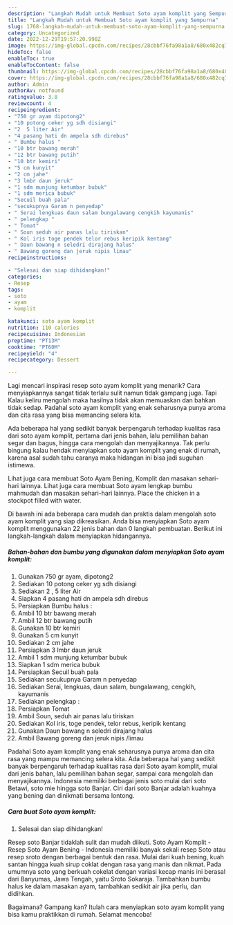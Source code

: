 ```yaml
---
description: "Langkah Mudah untuk Membuat Soto ayam komplit yang Sempurna"
title: "Langkah Mudah untuk Membuat Soto ayam komplit yang Sempurna"
slug: 1768-langkah-mudah-untuk-membuat-soto-ayam-komplit-yang-sempurna
category: Uncategorized
date: 2022-12-29T19:57:20.998Z
image: https://img-global.cpcdn.com/recipes/28cbbf76fa98a1a8/680x482cq70/soto-ayam-komplit-foto-resep-utama.jpg
hideToc: false
enableToc: true
enableTocContent: false
thumbnail: https://img-global.cpcdn.com/recipes/28cbbf76fa98a1a8/680x482cq70/soto-ayam-komplit-foto-resep-utama.jpg
cover: https://img-global.cpcdn.com/recipes/28cbbf76fa98a1a8/680x482cq70/soto-ayam-komplit-foto-resep-utama.jpg
author: Admin
authorAv: notfound
ratingvalue: 3.8
reviewcount: 4
recipeingredient:
- "750 gr ayam dipotong2"
- "10 potong ceker yg sdh disiangi"
- "2  5 liter Air"
- "4 pasang hati dn ampela sdh direbus"
- " Bumbu halus "
- "10 btr bawang merah"
- "12 btr bawang putih"
- "10 btr kemiri"
- "5 cm kunyit"
- "2 cm jahe"
- "3 lmbr daun jeruk"
- "1 sdm munjung ketumbar bubuk"
- "1 sdm merica bubuk"
- "Secuil buah pala"
- "secukupnya Garam n penyedap"
- " Serai lengkuas daun salam bungalawang cengkih kayumanis"
- " pelengkap "
- " Tomat"
- " Soun seduh air panas lalu tiriskan"
- " Kol iris toge pendek telor rebus keripik kentang"
- " Daun bawang n seledri dirajang halus"
- " Bawang goreng dan jeruk nipis limau"
recipeinstructions:

- "Selesai dan siap dihidangkan!"
categories:
- Resep
tags:
- soto
- ayam
- komplit

katakunci: soto ayam komplit 
nutrition: 110 calories
recipecuisine: Indonesian
preptime: "PT13M"
cooktime: "PT60M"
recipeyield: "4"
recipecategory: Dessert

---
```



Lagi mencari inspirasi resep soto ayam komplit yang menarik? Cara menyiapkannya sangat tidak terlalu sulit namun tidak gampang juga. Tapi Kalau keliru mengolah maka hasilnya tidak akan memuaskan dan bahkan tidak sedap. Padahal soto ayam komplit yang enak seharusnya punya aroma dan cita rasa yang bisa memancing selera kita.


Ada beberapa hal yang sedikit banyak berpengaruh terhadap kualitas rasa dari soto ayam komplit, pertama dari jenis bahan, lalu pemilihan bahan segar dan bagus, hingga cara mengolah dan menyajikannya. Tak perlu bingung kalau hendak menyiapkan soto ayam komplit yang enak di rumah, karena asal sudah tahu caranya maka hidangan ini bisa jadi suguhan istimewa.

Lihat juga cara membuat Soto Ayam Bening, Komplit dan masakan sehari-hari lainnya. Lihat juga cara membuat Soto ayam lengkap bumbu mahmudah dan masakan sehari-hari lainnya. Place the chicken in a stockpot filled with water.


Di bawah ini ada beberapa cara mudah dan praktis dalam mengolah soto ayam komplit yang siap dikreasikan. Anda bisa menyiapkan Soto ayam komplit menggunakan 22 jenis bahan dan 0 langkah pembuatan. Berikut ini langkah-langkah dalam menyiapkan hidangannya.

<!--inarticleads1-->

##### Bahan-bahan dan bumbu yang digunakan dalam menyiapkan Soto ayam komplit:

1. Gunakan 750 gr ayam, dipotong2
1. Sediakan 10 potong ceker yg sdh disiangi
1. Sediakan 2 , 5 liter Air
1. Siapkan 4 pasang hati dn ampela sdh direbus
1. Persiapkan  Bumbu halus :
1. Ambil 10 btr bawang merah
1. Ambil 12 btr bawang putih
1. Gunakan 10 btr kemiri
1. Gunakan 5 cm kunyit
1. Sediakan 2 cm jahe
1. Persiapkan 3 lmbr daun jeruk
1. Ambil 1 sdm munjung ketumbar bubuk
1. Siapkan 1 sdm merica bubuk
1. Persiapkan Secuil buah pala
1. Sediakan secukupnya Garam n penyedap
1. Sediakan  Serai, lengkuas, daun salam, bungalawang, cengkih, kayumanis
1. Sediakan  pelengkap :
1. Persiapkan  Tomat
1. Ambil  Soun, seduh air panas lalu tiriskan
1. Sediakan  Kol iris, toge pendek, telor rebus, keripik kentang
1. Gunakan  Daun bawang n seledri dirajang halus
1. Ambil  Bawang goreng dan jeruk nipis /limau


Padahal Soto ayam komplit yang enak seharusnya punya aroma dan cita rasa yang mampu memancing selera kita. Ada beberapa hal yang sedikit banyak berpengaruh terhadap kualitas rasa dari Soto ayam komplit, mulai dari jenis bahan, lalu pemilihan bahan segar, sampai cara mengolah dan menyajikannya. Indonesia memiliki berbagai jenis soto mulai dari soto Betawi, soto mie hingga soto Banjar. Ciri dari soto Banjar adalah kuahnya yang bening dan dinikmati bersama lontong. 

<!--inarticleads2-->

##### Cara buat Soto ayam komplit:


1. Selesai dan siap dihidangkan!

Resep soto Banjar tidaklah sulit dan mudah diikuti. Soto Ayam Komplit - Resep Soto Ayam Bening - Indonesia memiliki banyak sekali resep Soto atau resep sroto dengan berbagai bentuk dan rasa. Mulai dari kuah bening, kuah santan hingga kuah sirup coklat dengan rasa yang manis dan nikmat. Pada umumnya soto yang berkuah cokelat dengan variasi kecap manis ini berasal dari Banyumas, Jawa Tengah, yaitu Sroto Sokaraja. Tambahkan bumbu halus ke dalam masakan ayam, tambahkan sedikit air jika perlu, dan didihkan. 

Bagaimana? Gampang kan? Itulah cara menyiapkan soto ayam komplit yang bisa kamu praktikkan di rumah. Selamat mencoba!
